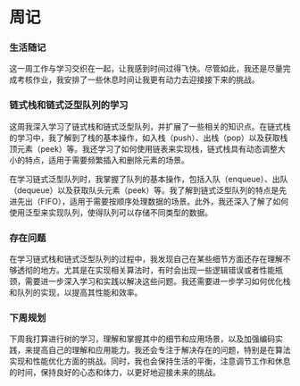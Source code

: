 # 周记


### 生活随记

这一周工作与学习交织在一起，让我感到时间过得飞快。尽管如此，我还是尽量完成考核作业，我安排了一些休息时间让我更有动力去迎接接下来的挑战。

### 链式栈和链式泛型队列的学习

这周我深入学习了链式栈和链式泛型队列，并扩展了一些相关的知识点。在链式栈的学习中，我了解到了栈的基本操作，如入栈（push）、出栈（pop）以及获取栈顶元素（peek）等。我还学习了如何使用链表来实现栈，链式栈具有动态调整大小的特点，适用于需要频繁插入和删除元素的场景。

在学习链式泛型队列时，我掌握了队列的基本操作，包括入队（enqueue）、出队（dequeue）以及获取队头元素（peek）等。我了解到链式泛型队列的特点是先进先出（FIFO），适用于需要按顺序处理数据的场景。此外，我还深入了解了如何使用泛型来实现队列，使得队列可以存储不同类型的数据。

### 存在问题

在学习链式栈和链式泛型队列的过程中，我发现自己在某些细节方面还存在理解不够透彻的地方。尤其是在实现相关算法时，有时会出现一些逻辑错误或者性能瓶颈，需要进一步深入学习和实践以解决这些问题。我还需要进一步学习如何优化栈和队列的实现，以提高其性能和效率。

### 下周规划

下周我打算进行树的学习，理解和掌握其中的细节和应用场景，以及加强编码实践，来提高自己的理解和应用能力。我还会专注于解决存在的问题，特别是在算法实现和性能优化方面的挑战。同时，我也会保持生活的平衡，注意调节工作和休息的时间，保持良好的心态和体力，以更好地迎接未来的挑战。
